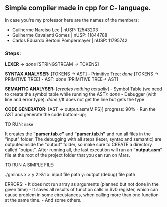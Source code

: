 ## Simple compiler made in cpp for C- language.

In case you're my professor here are the names of the members:

* Guilherme Narciso Lee | nUSP: 12543203
* Guilherme Cavalanti Gomes | nUSP: 11844788
* Carlos Eduardo Bertoni Pompermayer | nUSP: 11795742

### Steps:

<b>LEXER</b> -> *done* [STRINGSTREAM -> TOKENS]

<b>SYNTAX ANALYSER:</b> [TOKENS -> AST]
    - Primitive Tree: *done* [TOKENS -> PRIMITIVE TREE]
    - AST: *done* [PRIMITIVE TREE-> AST]

<b>SEMANTIC ANALYSER:</b> [<i>creates nothing actually</i>]
    - Symbol Table (we need to create the symbol table while running the AST): *done*
    - Debugger (with line and error type): *done* //It does not get the line but gets the type

<b>CODE GENERATOR:</b> [AST -> output.asm(MIPS)] progress: 90%
    - Run the AST and generate the code bottom-up;

TO RUN: ```make```

It creates the <b>"parser.tab.c"</b> and <b>"parser.tab.h"</b> and run all files in the "input" folder.
The debugging with all steps (lexer, syntax and semantic) are outputedinside the "output" folder, so make sure to CREATE a directory called "output".
After running all, the last execution will run an <b>"output.asm"</b> file at the root of the project folder that you can run on Mars.

TO RUN A SIMPLE FILE: 

./gminus x > y 2>&1
x: input file path
y: output (debug) file path

ERRORS:
    - It does not run array as arguments (planned but not done in the given time)
    - It saves all results of function calls in $v0 register, which can cause problem in some circustances, when calling more than one function at the same time.
    - And some others.


